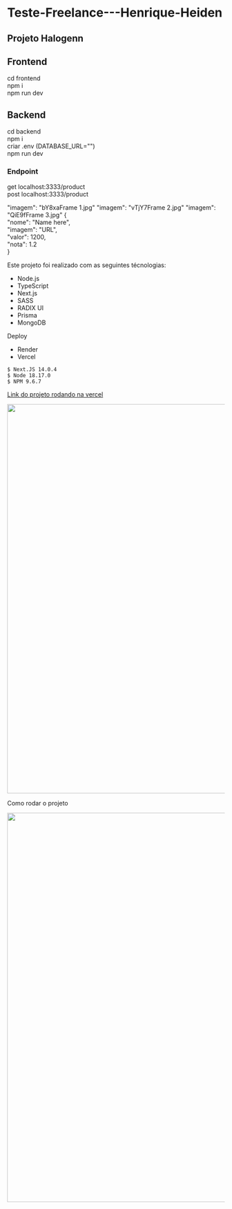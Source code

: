 # Teste-Freelance---Henrique-Heiden

<h2>Projeto Halogenn </h2>

<h2>Frontend </h2>
  cd frontend </br>
	npm i </br>
	npm run dev </br>
	
<h2>Backend</h2>
  cd backend </br>
	npm i </br>
	criar .env  (DATABASE_URL="")</br>
	npm run dev</br>

<h3>Endpoint</h3>
get localhost:3333/product </br>
post localhost:3333/product </br>

"imagem": "bY8xaFrame 1.jpg"
"imagem": "vTjY7Frame 2.jpg"
"imagem": "QiE9fFrame 3.jpg"
{    </br>
	"nome": "Name here", </br>
    "imagem": "URL", </br>
    "valor": 1200, </br>
    "nota": 1.2 </br>
} </br>

Este projeto foi realizado com as seguintes técnologias:
- Node.js
- TypeScript
- Next.js
- SASS
- RADIX UI
- Prisma
- MongoDB

Deploy
- Render
- Vercel


```
$ Next.JS 14.0.4
$ Node 18.17.0
$ NPM 9.6.7
```


<a href="https://freela-nextjs-henriqueheiden.vercel.app"> Link do projeto rodando na vercel </a>
	
<img src="https://camo.githubusercontent.com/7e3f4810de4248f221fce02fcbfd08eada033dce4fb5d7fd2903d8f8f7edf22f/68747470733a2f2f692e6962622e636f2f7a56515a664e5a2f68616c6f67656e6e2e706e67" width="900" />

Como rodar o projeto

<img src="https://camo.githubusercontent.com/b5387abb335b62ccec713249814d82d25353766e0972d1c6f8d0cd86d6ee7529/68747470733a2f2f692e6962622e636f2f4e7357673678592f68616c6f67656e6e2e676966" width="900" />



